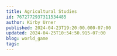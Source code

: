 ```yaml
---
title: Agricultural Studies
id: 7672772937311534485
author: Kirby Urner
published: 2024-04-23T19:20:00.000-07:00
updated: 2024-04-25T10:54:50.915-07:00
blog: world_game
tags: 
---
```


